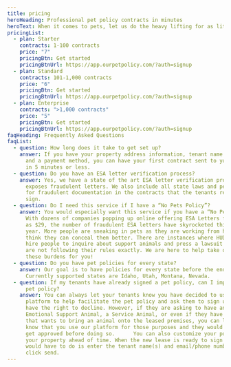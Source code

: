 ```yaml
---
title: pricing
heroHeading: Professional pet policy contracts in minutes
heroText: When it comes to pets, let us do the heavy lifting for as little as $5/month
pricingList:
  - plan: Starter
    contracts: 1-100 contracts
    price: "7"
    pricingBtn: Get started
    pricingBtnUrl: https://app.ourpetpolicy.com/?auth=signup
  - plan: Standard
    contracts: 101-1,000 contracts
    price: "6"
    pricingBtn: Get started
    pricingBtnUrl: https://app.ourpetpolicy.com/?auth=signup
  - plan: Enterprise
    contracts: ">1,000 contracts"
    price: "5"
    pricingBtn: Get started
    pricingBtnUrl: https://app.ourpetpolicy.com/?auth=signup
faqHeading: Frequently Asked Questions
faqList:
  - question: How long does it take to get set up?
    answer: If you have your property address information, tenant name and email,
      and a payment method, you can have your first contract sent to your tenant
      in 5 minutes or less.
  - question: Do you have an ESA letter verification process?
    answer: Yes, we have a state of the art ESA letter verification process that
      exposes fraudulent letters. We also include all state laws and penalties
      for fraudulent documentation in the contracts that the tenants read and
      sign.
  - question: Do I need this service if I have a “No Pets Policy”?
    answer: You would especially want this service if you have a “No Pets Policy”.
      With dozens of companies popping up online offering ESA Letters for as low
      as $29, the number of fraudulent ESA letters have skyrocketed this past
      year. More people are sneaking in pets as they are working from home and
      think they can conceal them better. There are instances where HUD will
      hire people to inquire about support animals and press a lawsuit if you
      are not following their rules exactly. We are here to help take on all of
      these burdens for you!
  - question: Do you have pet policies for every state?
    answer: Our goal is to have policies for every state before the end of 2021.
      Currently supported states are Idaho, Utah, Montana, Nevada.
  - question: If my tenants have already signed a pet policy, can I implement this
      pet policy?
    answer: You can always let your tenants know you have decided to use our
      platform to help facilitate the pet policy and ask them to sign up. They
      have the right to decline. However, if they are asking to have an
      Emotional Support Animal, a Service Animal, or even if they have a visitor
      that wants to bring an animal onto the leased premises, you can let them
      know that you use our platform for those purposes and they would need to
      get approved before doing so.      You can also customize your policy for
      your property ahead of time. When the new lease is ready to sign all you
      would have to do is enter the tenant name(s) and email/phone number and
      click send.
---
```

